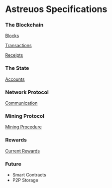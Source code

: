 
# Astreuos Specifications

### The Blockchain

[Blocks](https://github.com/astreuos/astreuos-specifications/blob/main/blockchain/blocks.md)

[Transactions](https://github.com/astreuos/astreuos-specifications/blob/main/blockchain/transactions.md)

[Receipts](https://github.com/astreuos/astreuos-specifications/blob/main/blockchain/receipts.md)

### The State

[Accounts](https://github.com/astreuos/astreuos-specifications/blob/main/state/accounts.md)

### Network Protocol

[Communication](https://github.com/astreuos/astreuos-specifications/blob/main/state/accounts.md)

### Mining Protocol

[Mining Procedure](https://github.com/astreuos/astreuos-specifications/blob/main/state/accounts.md)

### Rewards

[Current Rewards](https://github.com/astreuos/astreuos-specifications/blob/main/state/accounts.md)

### Future

- Smart Contracts
- P2P Storage
